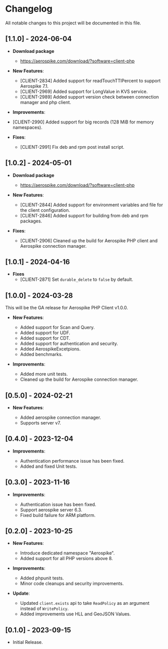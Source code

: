 # Changelog

All notable changes to this project will be documented in this file.

## [1.1.0] - 2024-06-04
- **Download package**
  - https://aerospike.com/download/?software=client-php
  
- **New Features**:

  - [CLIENT-2834] Added support for readTouchTTlPercent to support Aerospike 7.1.
  - [CLIENT-2969] Added support for LongValue in KVS service.
  - [CLIENT-2989] Added support version check between connection manager and php client.

 - **Improvements**: 
  - [CLIENT-2990] Added support for big records (128 MiB for memory namespaces).

- **Fixes**:

  - [CLIENT-2991] Fix deb and rpm post install script.

## [1.0.2] - 2024-05-01
- **Download package**
  - https://aerospike.com/download/?software=client-php
  
- **New Features**:

  - [CLIENT-2844] Added support for environment variables and file for the client configuration.
  - [CLIENT-2846] Added support for building from deb and rpm packages.
  

- **Fixes**:

  - [CLIENT-2906] Cleaned up the build for Aerospike PHP client and Aerospike connection manager.

## [1.0.1] - 2024-04-16

- **Fixes**
  - [CLIENT-2871] Set `durable_delete` to `false` by default.


## [1.0.0] - 2024-03-28

This will be the GA release for Aerospike PHP Client v1.0.0.

- **New Features**:

  - Added support for Scan and Query.
  - Added support for UDF.
  - Added support for CDT.
  - Added support for authentication and security.
  - Added AerospikeExcetpions.
  - Added benchmarks.

- **Improvements**:

  - Added more unit tests.
  - Cleaned up the build for Aerospike connection manager.


## [0.5.0] - 2024-02-21

- **New Features**:

  - Added aerospike connection manager.
  - Supports server v7.

## [0.4.0] - 2023-12-04

- **Improvements**:

  - Authentication performance issue has been fixed.
  - Added and fixed Unit tests.

## [0.3.0] - 2023-11-16

- **Improvements**:

  - Authentication issue has been fixed.
  - Support aerospike server 6.3.
  - Fixed build failure for ARM platform.

## [0.2.0] - 2023-10-25

- **New Features**:

  - Introduce dedicated namespace "Aerospike".
  - Added support for all PHP versions above 8.

- **Improvements**:

  - Added phpunit tests.
  - Minor code cleanups and security improvements.

- **Update**:
  
  - Updated `client.exists` api to take `ReadPolicy` as an argument instead of `WritePolicy`.
  - Added improvements use HLL and GeoJSON Values.
  
## [0.1.0] - 2023-09-15

  - Initial Release.
